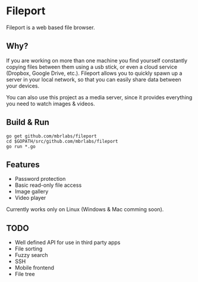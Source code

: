 # Fileport

Fileport is a web based file browser.   

## Why?
If you are working on more than one machine you find yourself constantly copying files between them
using a usb stick, or even a cloud service (Dropbox, Google Drive, etc.). Fileport allows you to quickly
spawn up a server in your local network, so that you can easily share data between your devices.

You can also use this project as a media server, since it provides everything you need to watch images & videos.

## Build & Run
```
go get github.com/mbrlabs/fileport
cd $GOPATH/src/github.com/mbrlabs/fileport
go run *.go
```

## Features
- Password protection
- Basic read-only file access
- Image gallery
- Video player

Currently works only on Linux (Windows & Mac comming soon).

## TODO
- Well defined API for use in third party apps
- File sorting
- Fuzzy search
- SSH
- Mobile frontend
- File tree
